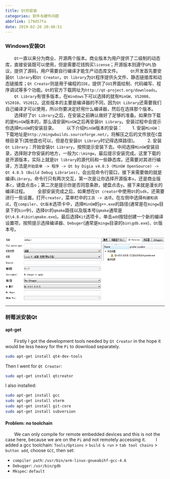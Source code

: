 ```yaml
---
title: Qt的安装
categories: 软件与硬件问题
abbrlink: 179d57fa
date: 2019-02-28 20:48:51
---
```

### Windows安装Qt

&emsp;&emsp;`Qt`一直以来分为商业、开源两个版本。商业版本为用户提供了二级制的动态库，直接安装既可以使用，但是需要花钱购买`license`；开源版本则遵守`GPL`协议，提供了源码，用户需要自行编译才能生产动态库文件。<!--more-->
&emsp;&emsp;`Qt`开发首先要安装`Qt library`和`Qt Creator`。`Qt library`为`Qt`程序提供头文件、静态链接库和动态链接库；`Qt Creator`则是用于编程的`IDE`，提供了`GUI`界面绘制、代码编写、程序调试等多个功能。`Qt`的官方下载网址为`http://qt-project.org/downloads`。
&emsp;&emsp;`Qt Library`有很多版本，在`Windows`下可以选择的就有`MinGW`、`VS2008`、`VS2010`、`VS2012`。这些版本的主要是编译器的不同，因为`Qt Library`还需要我们自己编译才可以使用，所以你要决定好用什么编译器，然后在选择那个版本。
&emsp;&emsp;选择好了`Qt Library`之后，在安装之前确认做好了足够的准备。如果你下载的是`MinGW`版本的，那么请安装`MinGW`之后再安装`Qt Library`。安装过程中会提示你选择`MinGW`的安装目录。
&emsp;&emsp;以下介绍`MinGW`版本的安装：
&emsp;&emsp;1. 安装`MinGW`：下载地址是`http://mingwbuilds.sourceforge.net/`，将解压之后的文件放在`C`盘根目录下(其他盘也可以，但是在安装`Qt Library`时记得选择路径)。
&emsp;&emsp;2. 安装`Qt Library`：开始安装`Qt Library`，按照提示安装下去。中间选择`MinGW`安装目录，选择刚才你安装的地方，一般为`C:\mingw`，最后提示安装完成。这里下载的是开源版本，实际上就是`Qt library`的源代码和一些静态库。还需要对其进行编译，方法是`开始菜单 -> 程序 -> Qt by Digia v4.8.5 (MinGW OpenSource) -> Qt 4.8.5 (Build Debug Libraries)`，会出现命令行窗口，接下来需要做的就是编译`Library`。命令行只有两次交互，第一次是让你选择开源版本`o`，还是商业版本`c`，键盘点击`o`；第二次是提示你是否同意条款，键盘点击`y`。接下来就是漫长的编译过程。
&emsp;&emsp;全部安装完成之后，如果想在`Qt creator`中使用`Qt`的`sdk`，还需要进行一些设置。打开`creator`，菜单栏中的`工具 -> 选项`，在左侧中选择`构建和调试`，在`compiler`、`Qt版本`选项卡中，选择`MinGW`的`g++.exe`的路径(通常是在`mingw`目录下的`bin`中)，选择`Qt`的`qmake`路径以及版本号(`qmake`通常是`Qt\4.8.4\bin\qmake.exe`)。最后选择`Kit`选项卡，单击`add`按钮创建一个新的编译设置项，按照提示选择编译器、`Debuger`(通常是`mingw`目录的`bin\gdb.exe`)、`Qt`版本号。

<img src="./Qt的安装/1.png" height="201" width="636">

---

### 树莓派安装Qt

#### apt-get

&emsp;&emsp;Firstly I got the development tools needed by `Qt Creator` in the hope it would be less heavy for the `Pi` to download separately.

``` bash
sudo apt-get install qt4-dev-tools
```

Then I went for `Qt Creator`:

``` bash
sudo apt-get install qtcreator
```

I also installed:

``` bash
sudo apt-get install gcc
sudo apt-get install xterm
sudo apt-get install git-core
sudo apt-get install subversion
```

#### Problem: no toolchain

&emsp;&emsp;We can only compile for remote embedded devices and this is not the case here, because we are on the `Pi` and not remotely accessing it.
&emsp;&emsp;I added a gcc toolchain: `Tools/Options` > `build & run` > `tab tool chains` > `button add`, choose `GCC`, then set:

- `compiler path`: `/usr/bin/arm-linux-gnueabihf-gcc-4.6`
- `Debugger`: `/usr/bin/gdb`
- `Mkspec`: `default`